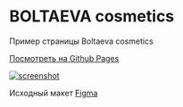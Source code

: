 # BOLTAEVA cosmetics #

Пример страницы Boltaeva cosmetics

[Посмотреть на Github Pages](https://vikahadosevich.github.io/Boltaeva-cosmetics/)

[![screenshot]()]()

Исходный макет [Figma](https://www.figma.com/file/Xy5GI3XE69jSoOCYEVGpef/BOLTAEVA?node-id=245-1280&t=7Sxpa2Y7H9TBBENL-0)